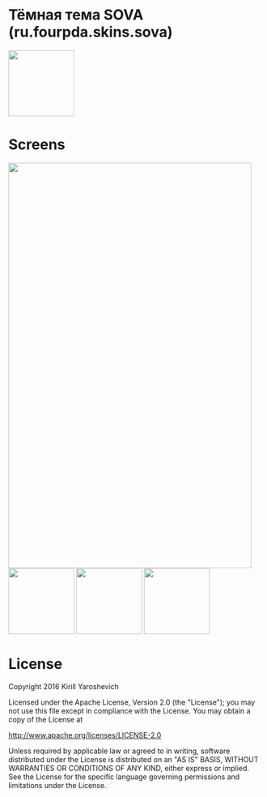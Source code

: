 # Тёмная тема SOVA (ru.fourpda.skins.sova)

<img src="https://github.com/kiruha21/ru.fourpda.skins.sova/blob/master/app/src/main/res/mipmap-xxxhdpi/ic_launcher_round.png" width="130" height="130" alt="">

# Screens

<img src="https://github.com/kiruha21/ru.fourpda.skins.sova/blob/master/screens/Screenshot_2018-08-10-17-09-14-850_ru.fourpda.client.png?raw=true" width="480" height="800" alt=""> <img src="https://github.com/kiruha21/ru.fourpda.skins.sova/blob/master/screens/Screenshot_2018-08-10-17-09-19-589_ru.fourpda.client.png?raw=true" width="130" height="130" alt="">
<img src="https://github.com/kiruha21/ru.fourpda.skins.sova/blob/master/screens/Screenshot_2018-08-10-17-09-27-419_ru.fourpda.client.png?raw=true" width="130" height="130" alt="">
<img src="https://github.com/kiruha21/ru.fourpda.skins.sova/blob/master/screens/Screenshot_2018-08-10-17-09-35-936_ru.fourpda.client.png?raw=true" width="130" height="130" alt="">

# License

Copyright 2016 Kirill Yaroshevich

Licensed under the Apache License, Version 2.0 (the "License");
you may not use this file except in compliance with the License.
You may obtain a copy of the License at

   http://www.apache.org/licenses/LICENSE-2.0

Unless required by applicable law or agreed to in writing, software
distributed under the License is distributed on an "AS IS" BASIS,
WITHOUT WARRANTIES OR CONDITIONS OF ANY KIND, either express or implied.
See the License for the specific language governing permissions and
limitations under the License.
